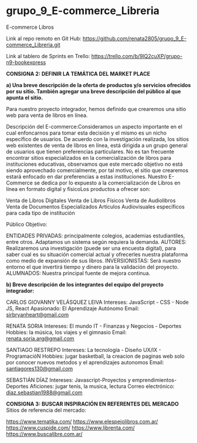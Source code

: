 # grupo_9_E-commerce_Libreria
E-commerce Libros

Link al repo remoto en Git Hub:
https://github.com/renata2805/grupo_9_E-commerce_Libreria.git

Link al tablero de Sprints en Trello:
https://trello.com/b/9lQ2cuXP/grupo-n9-bookexpress

**CONSIGNA 2: DEFINIR LA TEMÁTICA DEL MARKET PLACE**

**a) Una breve descripción de la oferta de productos y/o servicios ofrecidos por su sitio. También agregar una breve descripción del público al que apunta el sitio.**

Para nuestro proyecto integrador, hemos definido que crearemos una sitio web para venta de libros en línea.

Descripción del E-commerce:Consideramos un aspecto importante en el cual enfoncarnos para tomar esta decisión y el mismo es un nicho específico de usuarios. 
De acuerdo con la investigación realizada, los sitios web existentes de venta de libros en línea, está dirigida a un grupo general de usuarios que tienen 
preferencias particulares.  No es tan frecuente encontrar sitios especializados en la comercialización de libros para instituciones educativas, observamos 
que este mercado objetivo no está siendo aprovechado comercialmente, por tal motivo, el sitio que crearemos estará enfocado en dar preferencias a estas 
instituciones. Nuestro E-Commerce se dedica por lo expuesto a la comercialización de Libros en línea en formato digital y físicoLos productos a ofrecer son:

Venta de Libros Digitales
Venta de Libros Físicos
Venta de Audiolibros
Venta de Documentos Especializados
Artículos Audiovisuales específicos para cada tipo de institución

Público Objetivo:

ENTIDADES PRIVADAS: principalmente colegios, academias estudiantiles, entre otros. Adaptamos un sistema según requiera la demanda.
AUTORES: Realizaremos una investigación (puede ser una encuesta digital), para saber cual es su situación comercial actual y 
ofrecerles nuestra plataforma como medio de expansión de sus libros.
INVERSIONISTAS: Será nuestro entorno el que invertirá tiempo y dinero para la validación del proyecto.
ALUMNADOS: Nuestra principal fuente de mejora continua.

**b) Breve descripción de los integrantes del equipo del proyecto integrador:**

CARLOS GIOVANNY VELÁSQUEZ LEIVA
Intereses: JavaScript - CSS - Node JS, React
Apasionado: El Aprendizaje Autónomo
Email: sirbryanheart@gmail.com

RENATA SORIA
Intereses: El mundo IT - Finanzas y Negocios - Deportes
Hobbies: la música, los viajes y el gimnasio
Email: renata.soria.arg@gmail.com

SANTIAGO RESTREPO
Intereses: La tecnología - Diseño UX/IX - ProgramacióN
Hobbies: jugar basketball, la creacion de paginas web solo por conocer nuevos metodos y el aprendizajes autonomos
Email: santiagores130@gmail.com

SEBASTIÁN DÍAZ
Intereses: Javascript-Proyectos y emprendimientos-Deportes
Aficiones: jugar tenis, la musica, lectura
Correo electrónico: diaz.sebastian1988@gmail.com

**CONSIGNA 3: BUSCAR INSPIRACIÓN EN REFERENTES DEL MERCADO**
Sitios de referencia del mercado:

 https://www.tematika.com/
 https://www.elespejolibros.com.ar/
 https://www.cuspide.com/
 https://www.librenta.com/
 https://www.buscalibre.com.ar/
 




